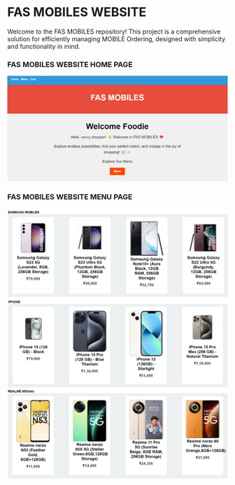 # FAS MOBILES WEBSITE

Welcome to the FAS MOBILES repository! This project is a comprehensive solution for efficiently managing MOBILE Ordering, designed with simplicity and functionality in mind.

### FAS MOBILES WEBSITE HOME PAGE
![FAS MOBILES WEBSITE](https://github.com/Mohamedhasanfaris/FAS-MOBILES-WEBSITE-/blob/main/ScreenShots/1.Home.png)

### FAS MOBILES WEBSITE MENU PAGE
![FAS MOBILES WEBSITE](https://github.com/Mohamedhasanfaris/FAS-MOBILES-WEBSITE-/blob/main/ScreenShots/2.menu(1).png)
![FAS MOBILES WEBSITE](https://github.com/Mohamedhasanfaris/FAS-MOBILES-WEBSITE-/blob/main/ScreenShots/2.menu(2).png)
![FAS MOBILES WEBSITE](https://github.com/Mohamedhasanfaris/FAS-MOBILES-WEBSITE-/blob/main/ScreenShots/2.menu(3).png)
